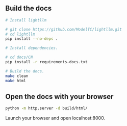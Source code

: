 ## Build the docs

```bash
# Install lightllm

# git clone https://github.com/ModelTC/lightllm.git
# cd lightllm
pip install --no-deps .  
```

```bash
# Install dependencies.

# cd docs/CN
pip install -r requirements-docs.txt

# Build the docs.
make clean
make html
```

## Open the docs with your browser

```bash
python -m http.server -d build/html/ 
```

Launch your browser and open localhost:8000.
